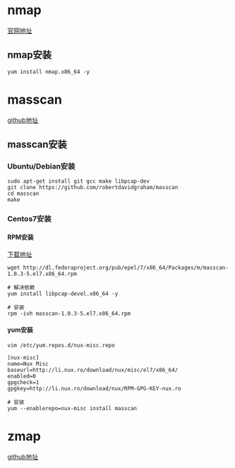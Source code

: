 # nmap
[官网地址](https://nmap.org/)
## nmap安装
```
yum install nmap.x86_64 -y
```

# masscan
[github地址](https://github.com/robertdavidgraham/masscan)

## masscan安装
### Ubuntu/Debian安装
```
sudo apt-get install git gcc make libpcap-dev
git clone https://github.com/robertdavidgraham/masscan
cd masscan
make
```

### Centos7安装
#### RPM安装
[下载地址](https://pkgs.org/download/masscan)

```
wget http://dl.fedoraproject.org/pub/epel/7/x86_64/Packages/m/masscan-1.0.3-5.el7.x86_64.rpm

# 解决依赖
yum install libpcap-devel.x86_64 -y

# 安装
rpm -ivh masscan-1.0.3-5.el7.x86_64.rpm
```

#### yum安装
```
vim /etc/yum.repos.d/nux-misc.repo

[nux-misc]
name=Nux Misc
baseurl=http://li.nux.ro/download/nux/misc/el7/x86_64/
enabled=0
gpgcheck=1
gpgkey=http://li.nux.ro/download/nux/RPM-GPG-KEY-nux.ro

# 安装
yum --enablerepo=nux-misc install masscan
```

# zmap
[github地址](https://github.com/zmap/zmap)
